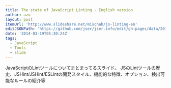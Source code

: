 ```yaml
---
title: The state of JavaScript Linting - English version
author: azu
layout: post
itemUrl: 'http://www.slideshare.net/mischah/js-linting-en'
editJSONPath: 'https://github.com/jser/jser.info/edit/gh-pages/data/2014/03/index.json'
date: '2014-03-19T05:30:24Z'
tags:
  - JavaScript
  - Tools
  - slide
---
```

JavaScriptのLintツールについてまとまってるスライド。  JSのLintツールの歴史、JSHint/JSHint/ESLintの開発スタイル、機能的な特徴、オプション、検出可能なルールの紹介等
